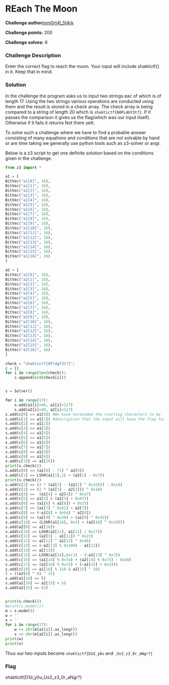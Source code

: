 # REach The Moon

**Challenge author**[imm0rt4l_5t4rk](https://twitter.com/SimranKathpalia)

**Challenge points:** 200

**Challenge solves:** 6

### Challenge Description
Enter the correct flag to reach the moon. Your input will include shaktictf{} in it. Keep that in mind.

### Solution
In the challenge the program asks us to input two strings eac of which is of length 17. Using the two strings various operations are conducted using them and the result is stored in a check array. The check array is being compared to a string of length 20 which is `shaktictf{N0FL4GY3t?}`. If it passes the comparison it gives us the flag(which was our input itself). Otherwise if it fails it returns Not there yett. 

To solve such a challenge where we have to find a probable answer consisting of many equations and conditions
that are not solvable by hand or are time taking we generally use python tools such as z3-solver or angr.

Below is a z3 script to get one definite solution based on the conditions given in the challenge.

```python
from z3 import *

a1 = [
BitVec("a1[0]", 16),
BitVec("a1[1]", 16),
BitVec("a1[2]", 16),
BitVec("a1[3]", 16),
BitVec("a1[4]", 16),
BitVec("a1[5]", 16),
BitVec("a1[6]", 16),
BitVec("a1[7]", 16),
BitVec("a1[8]", 16),
BitVec("a1[9]", 16),
BitVec("a1[10]", 16),
BitVec("a1[11]", 16),
BitVec("a1[12]", 16),
BitVec("a1[13]", 16),
BitVec("a1[14]", 16),
BitVec("a1[15]", 16),
BitVec("a1[16]", 16)
]

a2 = [
BitVec("a2[0]", 16),
BitVec("a2[1]", 16),
BitVec("a2[2]", 16),
BitVec("a2[3]", 16),
BitVec("a2[4]", 16),
BitVec("a2[5]", 16),
BitVec("a2[6]", 16),
BitVec("a2[7]", 16),
BitVec("a2[8]", 16),
BitVec("a2[9]", 16),
BitVec("a2[10]", 16),
BitVec("a2[11]", 16),
BitVec("a2[12]", 16),
BitVec("a2[13]", 16),
BitVec("a2[14]", 16),
BitVec("a2[15]", 16),
BitVec("a2[16]", 16)
]

check = "shaktictf{0Fl4gY3t?}";
c = []
for i in range(len(check)):
	c.append(ord(check[i]))


s = Solver()

for i in range(17):
	s.add(a1[i]>40, a1[i]<127)
	s.add(a2[i]>40, a2[i]<127)
s.add(c[0] == a1[0]) #We have hardcoded the starting characters to be 'shaktictf{' and last character to be '}' because it says in the
s.add(c[1] == a1[1]) #description that the input will have the flag format in it.
s.add(c[2] == a1[2])
s.add(c[3] == a1[3])
s.add(c[4] == a1[4])
s.add(c[5] == a1[5])
s.add(c[6] == a1[6])
s.add(c[7] == a1[7])
s.add(c[8] == a1[8])
s.add(c[9] == a1[9])
s.add(c[19] == a2[16])
print(s.check())
s.add(c[0] == (a1[0] - 71) ^ a2[0])
s.add(c[1] == LShR(a1[1],2) + (a2[1] - 0x7))
print(s.check())
s.add(c[2] == (3 * (a2[2] - (a1[2] ^ 0x2d))) - 0x14)
s.add(c[3] == (2 * (a1[3] - a2[3])) ^ 0x1b) 
s.add(c[4] ==  (a1[4] + a2[4]) ^ 0xa7)
s.add(c[5] == a1[5] & (a2[5] + 0x6f)) 
s.add(c[6] == (a1[6] % a2[6]) + 0x33)
s.add(c[7] == (a1[7] ^ 0x61) + a2[7])
s.add(c[8] == (~a1[8] + 0xbd) ^ a2[8])
s.add(c[9] == (a2[9] ^ 0x30) + (a1[9] ^ 0x42)) 
s.add(c[19] == (LShR(a1[16], 0x2) + (a2[16] ^ 0x1d)))
s.add(a2[0] == a2[10])
s.add(c[10] == LShR(a2[11], a1[11] / 0x1f))
s.add(c[11] == (a2[3] - a1[11]) * 0x23)
s.add(c[12] == a2[12] ^ a1[12] ^ 0x46)
s.add(c[13] == (~a2[13] % 0x100) - a1[12])
s.add(c[14] == a2[13])
s.add(c[15] == LShR(a2[14],0xc1) - (~a1[13] ^ 0x7))
s.add(c[16] == (a1[14] % 0x7a) + (a2[14] % 0x73) - 0xb8) 
s.add(c[17] == (a2[14] % 0x73) + (~a1[15] + 0x33))
s.add(c[18] == a1[16] % 118 & a2[15] ^ 10)
l = ((a2[0] ^ 4) ^ 31)
s.add(a1[10] == l)
s.add(a1[10] == a2[15] + 5)
s.add(a2[15] == 63)


print(s.check())
#print(s.model())
m = s.model()
w = ''
x = ''
for i in range(17):
    w += chr(m[a1[i]].as_long())
    x += chr(m[a2[i]].as_long())
print(w)
print(x)
```
Thus our two inputs become `shaktictf{D1d_y0u` and `_Us3_z3_0r_aNgr?}`

### Flag
shaktictf{D1d_y0u_Us3_z3_0r_aNgr?}
